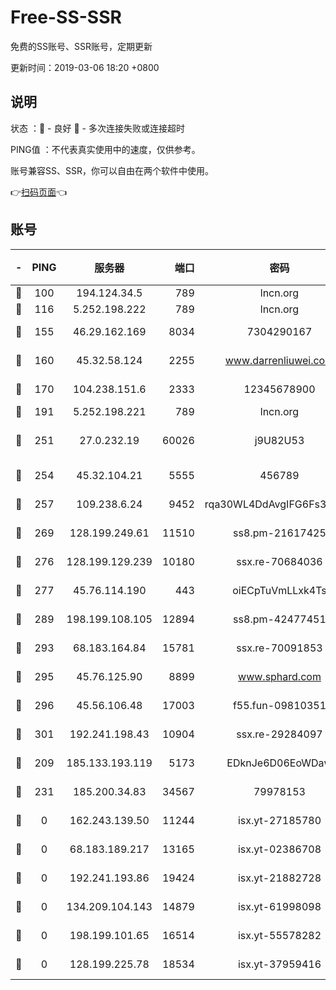 # Free-SS-SSR

免费的SS账号、SSR账号，定期更新

更新时间：2019-03-06 18:20 +0800

## 说明

状态     ：🙂 - 良好 🙁 - 多次连接失败或连接超时

PING值   ：不代表真实使用中的速度，仅供参考。

账号兼容SS、SSR，你可以自由在两个软件中使用。

👉[扫码页面](https://liesauer.github.io/Free-SS-SSR/)👈

## 账号

|-|PING|服务器|端口|密码|加密方式|区域|
|:----:|:----:|:-----:|-----:|:----:|:----:|:----:|
|🙂|100|194.124.34.5|789|lncn.org|rc4|JP|
|🙂|116|5.252.198.222|789|lncn.org|rc4|JP|
|🙂|155|46.29.162.169|8034|7304290167|aes-256-cfb|RU|
|🙂|160|45.32.58.124|2255|www.darrenliuwei.com|aes-256-cfb|JP|
|🙂|170|104.238.151.6|2333|12345678900|aes-256-cfb|JP|
|🙂|191|5.252.198.221|789|lncn.org|rc4|JP|
|🙂|251|27.0.232.19|60026|j9U82U53|xchacha20-ietf-poly1305|HK|
|🙂|254|45.32.104.21|5555|456789|aes-256-cfb|SG|
|🙂|257|109.238.6.24|9452|rqa30WL4DdAvgIFG6Fs3znzTa|aes-256-cfb|FR|
|🙂|269|128.199.249.61|11510|ss8.pm-21617425|aes-256-cfb|SG|
|🙂|276|128.199.129.239|10180|ssx.re-70684036|aes-256-cfb|SG|
|🙂|277|45.76.114.190|443|oiECpTuVmLLxk4Ts|aes-256-cfb|AU|
|🙂|289|198.199.108.105|12894|ss8.pm-42477451|aes-256-cfb|US|
|🙂|293|68.183.164.84|15781|ssx.re-70091853|aes-256-cfb|US|
|🙂|295|45.76.125.90|8899|www.sphard.com|aes-256-cfb|AU|
|🙂|296|45.56.106.48|17003|f55.fun-09810351|aes-256-cfb|US|
|🙂|301|192.241.198.43|10904|ssx.re-29284097|aes-256-cfb|US|
|🙂|209|185.133.193.119|5173|EDknJe6D06EoWDaw|aes-256-cfb|US|
|🙂|231|185.200.34.83|34567|79978153|aes-256-cfb|US|
|🙁|0|162.243.139.50|11244|isx.yt-27185780|aes-256-cfb|US|
|🙁|0|68.183.189.217|13165|isx.yt-02386708|aes-256-cfb|SG|
|🙁|0|192.241.193.86|19424|isx.yt-21882728|aes-256-cfb|US|
|🙁|0|134.209.104.143|14879|isx.yt-61998098|aes-256-cfb|SG|
|🙁|0|198.199.101.65|16514|isx.yt-55578282|aes-256-cfb|US|
|🙁|0|128.199.225.78|18534|isx.yt-37959416|aes-256-cfb|SG|
